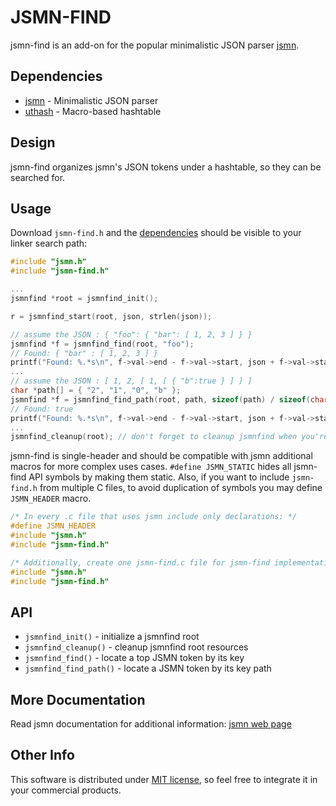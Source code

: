 JSMN-FIND
=========

jsmn-find is an add-on for the popular minimalistic JSON parser 
[jsmn](https://github.com/zserge/jsmn).

Dependencies
------------

* [jsmn](https://github.com/zserge/jsmn) - Minimalistic JSON parser
* [uthash](https://github.com/troydhanson/uthash) - Macro-based hashtable

Design
------

jsmn-find organizes jsmn's JSON tokens under a hashtable, so they can be
searched for.

Usage
-----

Download `jsmn-find.h` and the [dependencies](#dependencies) should be visible to your linker search path:

```c
#include "jsmn.h"
#include "jsmn-find.h"

...
jsmnfind *root = jsmnfind_init();

r = jsmnfind_start(root, json, strlen(json));

// assume the JSON : { "foo": { "bar": [ 1, 2, 3 ] } }
jsmnfind *f = jsmnfind_find(root, "foo");
// Found: { "bar" : [ 1, 2, 3 ] }
printf("Found: %.*s\n", f->val->end - f->val->start, json + f->val->start);
...
// assume the JSON : [ 1, 2, [ 1, [ { "b":true } ] ] ]
char *path[] = { "2", "1", "0", "b" };
jsmnfind *f = jsmnfind_find_path(root, path, sizeof(path) / sizeof(char *));
// Found: true
printf("Found: %.*s\n", f->val->end - f->val->start, json + f->val->start);
...
jsmnfind_cleanup(root); // don't forget to cleanup jsmnfind when you're done
```

jsmn-find is single-header and should be compatible with jsmn additional macros for more complex uses cases. `#define JSMN_STATIC` hides all jsmn-find API symbols by making them static. Also, if you want to include `jsmn-find.h` from multiple C files, to avoid duplication of symbols you may define `JSMN_HEADER` macro.

```c
/* In every .c file that uses jsmn include only declarations: */
#define JSMN_HEADER
#include "jsmn.h"
#include "jsmn-find.h"

/* Additionally, create one jsmn-find.c file for jsmn-find implementation: */
#include "jsmn.h"
#include "jsmn-find.h"
```

API
---

* `jsmnfind_init()` - initialize a jsmnfind root
* `jsmnfind_cleanup()` - cleanup jsmnfind root resources
* `jsmnfind_find()` - locate a top JSMN token by its key
* `jsmnfind_find_path()` - locate a JSMN token by its key path

More Documentation
------------------

Read jsmn documentation for additional information:
[jsmn web page](http://zserge.com/jsmn.html)

Other Info
----------

This software is distributed under [MIT license](www.opensource.org/licenses/mit-license.php),
so feel free to integrate it in your commercial products.

